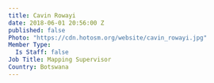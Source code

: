 ```yaml
---
title: Cavin Rowayi
date: 2018-06-01 20:56:00 Z
published: false
Photo: "https://cdn.hotosm.org/website/cavin_rowayi.jpg"
Member Type:
  Is Staff: false
Job Title: Mapping Supervisor
Country: Botswana
---
```


